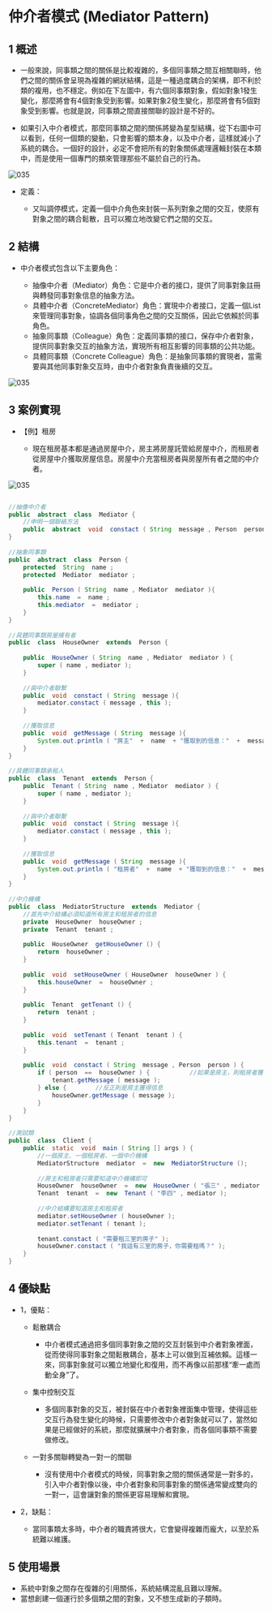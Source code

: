 # 仲介者模式 (Mediator Pattern)

## 1 概述
- 一般來說，同事類之間的關係是比較複雜的，多個同事類之間互相關聯時，他們之間的關係會呈現為複雜的網狀結構，這是一種過度耦合的架構，即不利於類的複用，也不穩定。例如在下左圖中，有六個同事類對象，假如對象1發生變化，那麼將會有4個對象受到影響。如果對象2發生變化，那麼將會有5個對象受到影響。也就是說，同事類之間直接關聯的設計是不好的。

- 如果引入中介者模式，那麼同事類之間的關係將變為星型結構，從下右圖中可以看到，任何一個類的變動，只會影響的類本身，以及中介者，這樣就減小了系統的耦合。一個好的設計，必定不會把所有的對象關係處理邏輯封裝在本類中，而是使用一個專門的類來管理那些不屬於自己的行為。


![035](files/55.png)

- 定義：

  - 又叫調停模式，定義一個中介角色來封裝一系列對象之間的交互，使原有對象之間的耦合鬆散，且可以獨立地改變它們之間的交互。

## 2 結構
- 中介者模式包含以下主要角色：

  - 抽像中介者（Mediator）角色：它是中介者的接口，提供了同事對象註冊與轉發同事對象信息的抽象方法。
  - 具體中介者（ConcreteMediator）角色：實現中介者接口，定義一個List 來管理同事對象，協調各個同事角色之間的交互關係，因此它依賴於同事角色。
  - 抽象同事類（Colleague）角色：定義同事類的接口，保存中介者對象，提供同事對象交互的抽象方法，實現所有相互影響的同事類的公共功能。
  - 具體同事類（Concrete Colleague）角色：是抽象同事類的實現者，當需要與其他同事對象交互時，由中介者對象負責後續的交互。

 ![035](files/69.png)

## 3 案例實現
- 【例】租房

  - 現在租房基本都是通過房屋中介，房主將房屋託管給房屋中介，而租房者從房屋中介獲取房屋信息。房屋中介充當租房者與房屋所有者之間的中介者。

![035](files/56.png)

```java

//抽像中介者
public  abstract  class  Mediator {
    //申明一個聯絡方法
    public  abstract  void  constact ( String  message , Person  person );
}
​
//抽象同事類
public  abstract  class  Person {
    protected  String  name ;
    protected  Mediator  mediator ;
​
    public  Person ( String  name , Mediator  mediator ){
        this.name  =  name ;
        this.mediator  =  mediator ;
    }
}
​
//具體同事類房屋擁有者
public  class  HouseOwner  extends  Person {
​
    public  HouseOwner ( String  name , Mediator  mediator ) {
        super ( name , mediator );
    }
​
    //與中介者聯繫
    public  void  constact ( String  message ){
        mediator.constact ( message , this );
    }
​
    //獲取信息
    public  void  getMessage ( String  message ){
        System.out.println ( "房主"  +  name  + "獲取到的信息："  +  message );
    }
}
​
//具體同事類承租人
public  class  Tenant  extends  Person {
    public  Tenant ( String  name , Mediator  mediator ) {
        super ( name , mediator );
    }
​
    //與中介者聯繫
    public  void  constact ( String  message ){
        mediator.constact ( message , this );
    }
​
    //獲取信息
    public  void  getMessage ( String  message ){
        System.out.println ( "租房者"  +  name  + "獲取到的信息："  +  message );
    }
}
​
//中介機構
public  class  MediatorStructure  extends  Mediator {
    //首先中介結構必須知道所有房主和租房者的信息
    private  HouseOwner  houseOwner ;
    private  Tenant  tenant ;
​
    public  HouseOwner  getHouseOwner () {
        return  houseOwner ;
    }
​
    public  void  setHouseOwner ( HouseOwner  houseOwner ) {
        this.houseOwner  =  houseOwner ;
    }
​
    public  Tenant  getTenant () {
        return  tenant ;
    }
​
    public  void  setTenant ( Tenant  tenant ) {
        this.tenant  =  tenant ;
    }
​
    public  void  constact ( String  message , Person  person ) {
        if ( person  ==  houseOwner ) {           //如果是房主，則租房者獲得信息
            tenant.getMessage ( message );
        } else {        //反正則是房主獲得信息
            houseOwner.getMessage ( message );
        }
    }
}
​
//測試類
public  class  Client {
    public  static  void  main ( String [] args ) {
        //一個房主、一個租房者、一個中介機構
        MediatorStructure  mediator  =  new  MediatorStructure ();
​
        //房主和租房者只需要知道中介機構即可
        HouseOwner  houseOwner  =  new  HouseOwner ( "張三" , mediator );
        Tenant  tenant  =  new  Tenant ( "李四" , mediator );
​
        //中介結構要知道房主和租房者
        mediator.setHouseOwner ( houseOwner );
        mediator.setTenant ( tenant );
​
        tenant.constact ( "需要租三室的房子" );
        houseOwner.constact ( "我這有三室的房子，你需要租嗎？" );
    }
}
```

## 4 優缺點
- 1，優點：

  - 鬆散耦合

    - 中介者模式通過把多個同事對象之間的交互封裝到中介者對象裡面，從而使得同事對象之間鬆散耦合，基本上可以做到互補依賴。這樣一來，同事對象就可以獨立地變化和復用，而不再像以前那樣“牽一處而動全身”了。

  - 集中控制交互

    - 多個同事對象的交互，被封裝在中介者對象裡面集中管理，使得這些交互行為發生變化的時候，只需要修改中介者對象就可以了，當然如果是已經做好的系統，那麼就擴展中介者對象，而各個同事類不需要做修改。

  - 一對多關聯轉變為一對一的關聯

    - 沒有使用中介者模式的時候，同事對象之間的關係通常是一對多的，引入中介者對像以後，中介者對象和同事對象的關係通常變成雙向的一對一，這會讓對象的關係更容易理解和實現。

- 2，缺點：

  - 當同事類太多時，中介者的職責將很大，它會變得複雜而龐大，以至於系統難以維護。

 

## 5 使用場景
- 系統中對象之間存在復雜的引用關係，系統結構混亂且難以理解。
- 當想創建一個運行於多個類之間的對象，又不想生成新的子類時。



 


